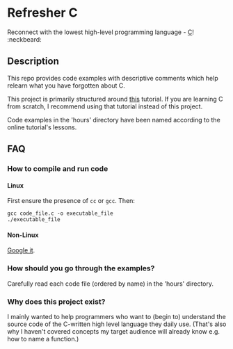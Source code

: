 # Refresher C

Reconnect with the lowest high-level programming language - [C][0]! :neckbeard:

## Description

This repo provides code examples with descriptive comments which help relearn what you have forgotten about C.

This project is primarily structured around [this][1] tutorial. If you are learning C from scratch, I recommend using that tutorial instead of this project.

Code examples in the 'hours' directory have been named according to the online tutorial's lessons.

## FAQ

### How to compile and run code

#### Linux

First ensure the presence of `cc` or `gcc`. Then:

```
gcc code_file.c -o executable_file
./executable_file
```

#### Non-Linux

[Google it][2].

### How should you go through the examples?

Carefully read each code file (ordered by name) in the 'hours' directory.

### Why does this project exist?

I mainly wanted to help programmers who want to (begin to) understand the source code of the C-written high level language they daily use. (That's also why I haven't covered concepts my target audience will already know e.g. how to name a function.)

[0]: https://en.wikipedia.org/wiki/C_(programming_language)
[1]: http://aelinik.free.fr/c/
[2]: http://lmgtfy.com/?q=how+to+run+c+code
